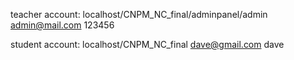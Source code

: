 teacher account: localhost/CNPM_NC_final/adminpanel/admin
admin@mail.com
123456

student account: localhost/CNPM_NC_final
  dave@gmail.com
  dave
